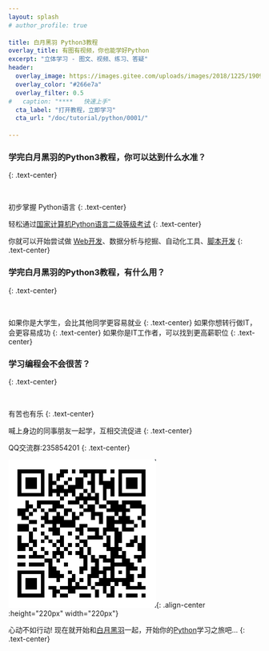 ```yaml
---
layout: splash
# author_profile: true

title: 白月黑羽 Python3教程
overlay_title: 有图有视频，你也能学好Python
excerpt: "立体学习 - 图文、视频、练习、答疑"
header:
  overlay_image: https://images.gitee.com/uploads/images/2018/1225/190921_df47668d_2066991.jpeg
  overlay_color: "#266e7a"
  overlay_filter: 0.5
#   caption: "****   快速上手"
  cta_label: "打开教程，立即学习"
  cta_url: "/doc/tutorial/python/0001/"

---
```




### 学完白月黑羽的Python3教程，你可以达到什么水准？
{: .text-center}

<br>

初步掌握 Python语言
{: .text-center}

轻松通过[国家计算机Python语言二级等级考试](http://www.python3.vip/doc/blog/python/2019010501/)
{: .text-center}
  
你就可以开始尝试做 [Web开发](http://www.python3.vip/doc/tutorial/django/01/)、数据分析与挖掘、自动化工具、[脚本开发](http://www.python3.vip/doc/tutorial/selenium/01introduction/)
{: .text-center}
  


### 学完白月黑羽的Python3教程，有什么用？
{: .text-center}

<br>

如果你是大学生，会比其他同学更容易就业
{: .text-center}
如果你想转行做IT， 会更容易成功
{: .text-center}
如果你是IT工作者，可以找到更高薪职位
{: .text-center}


### 学习编程会不会很苦？
{: .text-center}

<br>

有苦也有乐
{: .text-center}

喊上身边的同事朋友一起学，互相交流促进
{: .text-center}

QQ交流群:235854201
{: .text-center}

![QQ群](/assets/images/qqgroup2.png){: .align-center :height="220px" width="220px"}

心动不如行动!  现在就开始和[白月黑羽](/index)一起，开始你的[Python](/doc/tutorial/python/0001/)学习之旅吧...
{: .text-center}

<!-- [打开教程，学习知识](/doc/tutorial/python/0001/){: .btn .btn--info .btn--large}

[通过练习，加深体会](/doc/prac/python/0001/){: .btn .btn--danger .btn--large}

[进群交流:235854201](/doc/aboutforum){: .btn .btn--success .btn--large} -->

<!-- <a href="/doc/tutorial/python/home/" class="btn btn--info .btn--x-large">
打开教程，学习知识</a>

<a href="/doc/prac/python/0001/" class="btn btn--danger .btn--x-large">
通过练习，加深体会</a>

<a href="/doc/aboutforum" class="btn btn--success .btn--x-large">
进入论坛，交流解惑</a> -->
